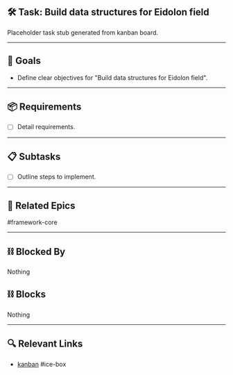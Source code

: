 ## 🛠️ Task: Build data structures for Eidolon field

Placeholder task stub generated from kanban board.

---

## 🎯 Goals

- Define clear objectives for "Build data structures for Eidolon field".

---

## 📦 Requirements

- [ ] Detail requirements.

---

## 📋 Subtasks

- [ ] Outline steps to implement.

---

## 🔗 Related Epics

#framework-core

---

## ⛓️ Blocked By

Nothing

## ⛓️ Blocks

Nothing

---

## 🔍 Relevant Links

- [kanban](../boards/kanban.md)
#ice-box
